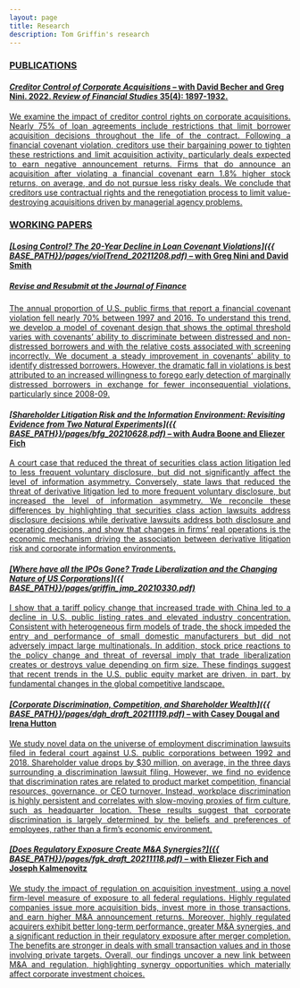```yaml
---
layout: page
title: Research
description: Tom Griffin's research
---
```


### <u>PUBLICATIONS<u>

#### *<a href="https://academic.oup.com/rfs/article/35/4/1897/6311283?guestAccessKey=6bc7321f-c9c8-46eb-ae3c-4d2f359635f0">Creditor Control of Corporate Acquisitions</a>* – with <a href="https://www.lebow.drexel.edu/people/davidbecher">David Becher</a> and <a href="https://sites.google.com/view/gregnini/home">Greg Nini</a>. 2022. <b><i>Review of Financial Studies</i></b> 35(4): 1897-1932.
<div align="justify"> 
We examine the impact of creditor control rights on corporate acquisitions. Nearly 75% of loan agreements include restrictions that limit borrower acquisition decisions throughout the life of the contract. Following a financial covenant violation, creditors use their bargaining power to tighten these restrictions and limit acquisition activity, particularly deals expected to earn negative announcement returns. Firms that do announce an acquisition after violating a financial covenant earn 1.8% higher stock returns, on average, and do not pursue less risky deals. We conclude that creditors use contractual rights and the renegotiation process to limit value-destroying acquisitions driven by managerial agency problems.
</div>

### <u>WORKING PAPERS<u>

#### *[Losing Control? The 20-Year Decline in Loan Covenant Violations]({{ BASE_PATH}}/pages/violTrend_20211208.pdf)* – with <a href="https://sites.google.com/view/gregnini/home">Greg Nini</a> and <a href="https://www.commerce.virginia.edu/faculty/smith">David Smith</a>
##### Revise and Resubmit at the <b><i>Journal of Finance</i></b>
<div align="justify"> 
The annual proportion of U.S. public firms that report a financial covenant violation fell nearly 70% between 1997 and 2016. To understand this trend, we develop a model of covenant design that shows the optimal threshold varies with covenants’ ability to discriminate between distressed and non-distressed borrowers and with the relative costs associated with screening incorrectly. We document a steady improvement in covenants’ ability to identify distressed borrowers. However, the dramatic fall in violations is best attributed to an increased willingness to forego early detection of marginally distressed borrowers in exchange for fewer inconsequential violations, particularly since 2008-09.
</div>

#### *[Shareholder Litigation Risk and the Information Environment: Revisiting Evidence from Two Natural Experiments]({{ BASE_PATH}}/pages/bfg_20210628.pdf)* – with <a href="https://sites.google.com/site/audralboone/home?authuser=0">Audra Boone</a> and <a href="https://www.lebow.drexel.edu/people/eliezerfich">Eliezer Fich</a>
<div align="justify"> 
A court case that reduced the threat of securities class action litigation led to less frequent voluntary disclosure, but did not significantly affect the level of information asymmetry. Conversely, state laws that reduced the threat of derivative litigation led to more frequent voluntary disclosure, but increased the level of information asymmetry. We reconcile these differences by highlighting that securities class action lawsuits address disclosure decisions while derivative lawsuits address both disclosure and operating decisions, and show that changes in firms’ real operations is the economic mechanism driving the association between derivative litigation risk and corporate information environments.
</div>

#### *[Where have all the IPOs Gone? Trade Liberalization and the Changing Nature of US Corporations]({{ BASE_PATH}}/pages/griffin_jmp_20210330.pdf)*
<div align="justify"> 
I show that a tariff policy change that increased trade with China led to a decline in U.S. public listing rates and elevated industry concentration. Consistent with heterogeneous firm models of trade, the shock impeded the entry and performance of small domestic manufacturers but did not adversely impact large multinationals. In addition, stock price reactions to the policy change and threat of reversal imply that trade liberalization creates or destroys value depending on firm size. These findings suggest that recent trends in the U.S. public equity market are driven, in part, by fundamental changes in the global competitive landscape.
</div>

#### *[Corporate Discrimination, Competition, and Shareholder Wealth]({{ BASE_PATH}}/pages/dgh_draft_20211119.pdf)* – with <a href="https://business.fsu.edu/person/casey-dougal">Casey Dougal</a> and <a href="https://business.fsu.edu/person/irena-hutton">Irena Hutton</a>
<div align="justify"> 
We study novel data on the universe of employment discrimination lawsuits filed in federal court against U.S. public corporations between 1992 and 2018. Shareholder value drops by $30 million, on average, in the three days surrounding a discrimination lawsuit filing. However, we find no evidence that discrimination rates are related to product market competition, financial resources, governance, or CEO turnover. Instead, workplace discrimination is highly persistent and correlates with slow-moving proxies of firm culture, such as headquarter location. These results suggest that corporate discrimination is largely determined by the beliefs and preferences of employees, rather than a firm’s economic environment.
</div>
  
#### *[Does Regulatory Exposure Create M&A Synergies?]({{ BASE_PATH}}/pages/fgk_draft_20211118.pdf)* – with <a href="https://www.lebow.drexel.edu/people/eliezerfich">Eliezer Fich</a> and <a href="https://sites.google.com/view/jkalmenovitz/home">Joseph Kalmenovitz</a>
<div align="justify"> 
We study the impact of regulation on acquisition investment, using a novel firm-level measure of exposure to all federal regulations. Highly regulated companies issue more acquisition bids, invest more in those transactions, and earn higher M&A announcement returns. Moreover, highly regulated acquirers exhibit better long-term performance, greater M&A synergies, and a significant reduction in their regulatory exposure after merger completion. The benefits are stronger in deals with small transaction values and in those involving private targets. Overall, our findings uncover a new link between M&A and regulation, highlighting synergy opportunities which materially affect corporate investment choices.
</div>

<!-- Note: this is how to write a comment in HTML. Everything in here won't show up on your webpage.-->

<!--
To increase the size of the title, use fewer # in front of the paper title.
To decrease the size of the title, use more #. 
To remove the italics, remove the * before and after the description
To remove the underline from the title, remove the <u> tags (<u> and </u>)
-->
